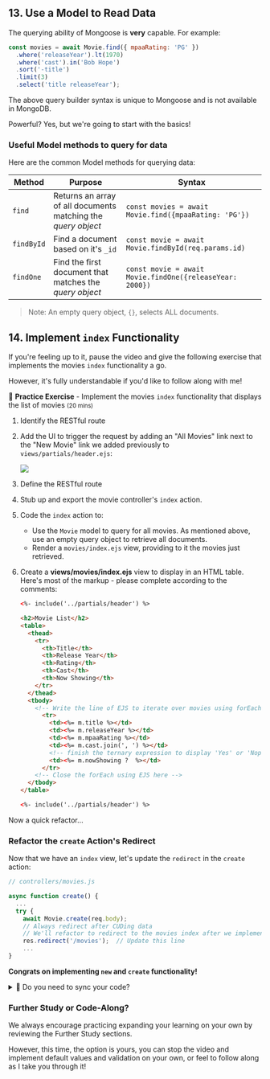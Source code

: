 ## 13. Use a Model to Read Data

The querying ability of Mongoose is **very** capable.  For example:

```js
const movies = await Movie.find({ mpaaRating: 'PG' })
  .where('releaseYear').lt(1970)
  .where('cast').in('Bob Hope')
  .sort('-title')
  .limit(3)
  .select('title releaseYear');
``` 

The above query builder syntax is unique to Mongoose and is not available in MongoDB.

Powerful?  Yes, but we're going to start with the basics!

### Useful Model methods to query for data 

Here are the common Model methods for querying data:

| Method | Purpose | Syntax |
|---|---|---|
| `find` | Returns an array of all documents matching the _query object_ | `const movies = await Movie.find({mpaaRating: 'PG'})`|
|`findById` | Find a document based on it's `_id` | `const movie = await Movie.findById(req.params.id)`|
|`findOne`| Find the first document that matches the _query object_ | `const movie = await Movie.findOne({releaseYear: 2000})`|

> Note: An empty query object, `{}`, selects ALL documents.

## 14. Implement `index` Functionality

If you're feeling up to it, pause the video and give the following exercise that implements the movies `index` functionality a go.

However, it's fully understandable if you'd like to follow along with me!

💪 **Practice Exercise** - Implement the movies `index` functionality that displays the list of movies <small>(20 mins)</small>

1. Identify the RESTful route

2. Add the UI to trigger the request by adding an "All Movies" link next to the "New Movie" link we added previously to `views/partials/header.ejs`:

    <img src="https://i.imgur.com/xcHq2Dp.png">

3. Define the RESTful route

4. Stub up and export the movie controller's `index` action.

5. Code the `index` action to:
	- Use the `Movie` model to query for all movies.  As mentioned above, use an empty query object to retrieve all documents. 
	- Render a `movies/index.ejs` view, providing to it the movies just retrieved.

6. Create a **views/movies/index.ejs** view to display in an HTML table.  Here's most of the markup - please complete according to the comments:

    ```html
    <%- include('../partials/header') %>

    <h2>Movie List</h2>
    <table>
      <thead>
        <tr>
          <th>Title</th>
          <th>Release Year</th>
          <th>Rating</th>
          <th>Cast</th>
          <th>Now Showing</th>
        </tr>
      </thead>
      <tbody>
        <!-- Write the line of EJS to iterate over movies using forEach -->
          <tr>
            <td><%= m.title %></td>
            <td><%= m.releaseYear %></td>
            <td><%= m.mpaaRating %></td>
            <td><%= m.cast.join(', ') %></td>
            <!-- finish the ternary expression to display 'Yes' or 'Nope' --> 
            <td><%= m.nowShowing ?  %></td>
          </tr>
        <!-- Close the forEach using EJS here -->
      </tbody>
    </table>

    <%- include('../partials/header') %>
    ```

Now a quick refactor...

### Refactor the `create` Action's Redirect

Now that we have an `index` view, let's update the `redirect` in the `create` action:

```js
// controllers/movies.js

async function create() {
  ...
  try {
    await Movie.create(req.body);
    // Always redirect after CUDing data
    // We'll refactor to redirect to the movies index after we implement it
    res.redirect('/movies');  // Update this line
    ...
}
```

**Congrats on implementing `new` and `create` functionality!**

<details>
<summary>
👀 Do you need to sync your code?
</summary>
<hr>

<code>git reset --hard origin/sync-5-index-functionality</code>

<hr>
</details>

### Further Study or Code-Along?

We always encourage practicing expanding your learning on your own by reviewing the Further Study sections.

However, this time, the option is yours, you can stop the video and implement default values and validation on your own, or feel to follow along as I take you through it!

